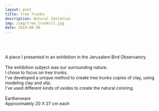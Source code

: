 ```yaml
---
layout: post
title: Tree Trunks
description: Natural Imitation
img: /img/tree_trunks/1.jpg
date: 2014-08-30
---
```

<div class="img_row">
	<a href="{{ site.baseurl }}/img/tree_trunks/1.jpg"><img class="col one" src="{{ site.baseurl }}/img/tree_trunks/1.jpg" alt=""></a>
	<a href="{{ site.baseurl }}/img/tree_trunks/2.jpg"><img class="col one" src="{{ site.baseurl }}/img/tree_trunks/2.jpg" alt=""></a>
	<a href="{{ site.baseurl }}/img/tree_trunks/5-613.jpg"><img class="col one" src="{{ site.baseurl }}/img/tree_trunks/5-613.jpg" alt=""></a>
</div>

<div class="img_row">
		<a href="{{ site.baseurl }}/img/tree_trunks/4-546.jpg"><img class="col two" src="{{ site.baseurl }}/img/tree_trunks/4-546.jpg" alt=""></a>
		<a href="{{ site.baseurl }}/img/tree_trunks/3.jpg"><img class="col one" src="{{ site.baseurl }}/img/tree_trunks/3.jpg" alt=""></a>
</div>

<div class="img_row">
		<a href="{{ site.baseurl }}/img/tree_trunks/6-169.jpg"><img class="col three" src="{{ site.baseurl }}/img/tree_trunks/6-169.jpg" alt=""></a>
</div>

<br/>
A piece I presented in an exhibition in the Jerusalem Bird Observatory.
<br/>
<br/>
The exhibition subject was our surrounding nature.
<br/>
I chose to focus on tree trunks.
<br/>
I've developed a unique method to create tree trunks copies of clay, using modeling clay and slip.<br/>I've used different kinds of oxides to create the natural coloring.
<br/>
<br/>
<div class="col three caption">
Earthenware
<br/>
Approximately 20 X 27 cm each
</div>
